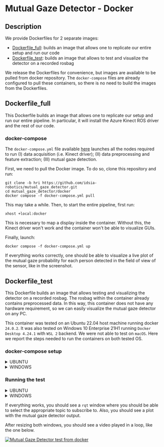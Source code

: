 Mutual Gaze Detector - Docker
==============

## Description
We provide Dockerfiles for 2 separate images:
* [Dockerfile_full](#dockerfile_full): builds an image that allows one to replicate our entire setup and run our code
* [Dockerfile_test](#dockerfile_test): builds an image that allows to test and visualize the detector on a recorded rosbag

We release the Dockerfiles for convenience, but images are available to be pulled from docker repository. The `docker-compose` files are already configured to pull these containers, so  there is no need to build the images from the Dockerfiles.

## Dockerfile_full

This Dockerfile builds an image that allows one to replicate our setup and run our entire pipeline. In particular, it will install the Azure Kinect ROS driver and the rest of our code.

### docker-compose
The `docker-compose.yml` file available [here](docker-compose.yml) launches all the nodes required to run (I) data acquisition (i.e. Kinect driver); (II) data preprocessing and feature extraction; (III) mutual gaze detection.

First, we need to pull the Docker image. To do so, clone this repository and run:

```
git clone -b hri https://github.com/idsia-robotics/mutual_gaze_detector.git
cd mutual_gaze_detector/docker
docker compose -f docker-compose.yml pull
```

This may take a while. Then, to start the entire pipeline, first run:
```
xhost +local:docker
```
This is necessary to map a display inside the container. Without this, the Kinect driver won't work and the container won't be able to visualize GUIs.

Finally, launch:
```
docker compose -f docker-compose.yml up
```
If everything works correctly, one should be able to visualize a live plot of the mutual gaze probability for each person detected in the field of view of the sensor, like in the screenshot.

## Dockerfile_test
This Dockerfile builds an image that allows testing and visualizing the detector on a recorded rosbag. The rosbag within the container already contains preprocessed data. In this way, this container does not have any hardware requirement, so we can easily visualize the mutual gaze detector on any PC.

This container was tested on an Ubuntu 22.04 host machine running docker `24.0.2`. It was also tested on Windows 10 Enterprise 21H1 running `Docker Desktop 4.24.1` with `WSL 2` backend. We were not able to test on `macOS`.
Here we report the steps needed to run the containers on both tested OS.

### docker-compose setup

<details>
  <summary>UBUNTU</summary>
  
  1. Install [docker](https://docs.docker.com/get-docker) and [docker-compose](https://docs.docker.com/compose/install/). Check also this [post-install paragraph](https://docs.docker.com/engine/install/linux-postinstall/#manage-docker-as-a-non-root-user) to manage docker as a non-root user (otherwise remember to run all docker commands with `sudo`).
  2. Clone this repository locally.
  3. Step into the `docker` folder of the repository and pull the container:
   ```
   git clone -b hri https://github.com/idsia-robotics/mutual_gaze_detector.git
   cd mutual_gaze_detector/docker
   docker compose -f docker-compose-test.yml pull
   ```
   
</details>

<details>
  <summary>WINDOWS</summary>
  
  1. Install [docker](https://docs.docker.com/desktop/windows/install/) using `Windows Subsystem for Linux (WSL2)` backend. `docker-compose` is included in this installation.
  2. Install [VcXsrv Windows X Server](https://sourceforge.net/projects/vcxsrv/). This is needed to get GUI apps running from Linux containers.
  3. Open a terminal.
  4. Clone this repository locally.
  5. Step into the `docker` folder and then in each subfolder to pull the container for each component.
   ```
   git clone -b hri https://github.com/idsia-robotics/mutual_gaze_detector.git
   cd mutual_gaze_detector
   cd docker
   docker compose -f docker-compose-test-win.yml pull
   ```
   
</details>


### Running the test

<details>
  <summary>UBUNTU</summary>

First, we map a display within the container. Run:
```
xhost +local:docker
```
Then, start the appropriate `compose` file:
```
docker compose -f docker-compose-test.yml up
```

</details>

<details>
  <summary>WINDOWS</summary>

First, we map a display within the container.
1. Start XLaunch
2. Leave default settings and press `Next` (Multiple windows, Display number -1)
3. Leave default settings and press `Next` (Start no client)
4. Remove the flag from `Native opengl` and press `Next`
5. Press `Finish`

Then, start the appropriate `compose` file:
```
docker compose -f docker-compose-test-win.yml up
```

</details>

If everything works, you should see a `rqt` window where you should be able to select the appropriate topic to subscribe to. Also, you should see a plot with the mutual gaze detector output.

After resizing both windows, you should see a video played in a loop, like the one below.


[![Mutual Gaze Detector test from docker](https://github.com/idsia-robotics/mutual_gaze_detector/blob/hri/assets/readme_docker.gif)](https://raw.githubusercontent.com/idsia-robotics/mutual_gaze_detector/hri/assets/readme_docker.mp4)
